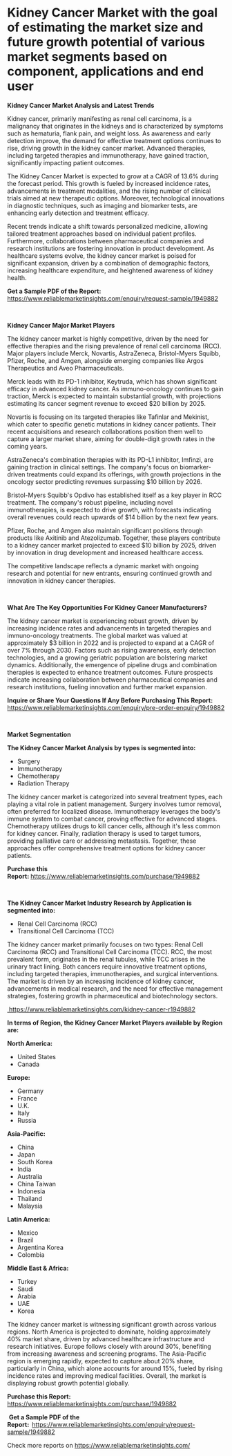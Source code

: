 <p><h1>Kidney Cancer Market with the goal of estimating the market size and future growth potential of various market segments based on component, applications and end user</h1></p><p><strong>Kidney Cancer Market Analysis and Latest Trends</strong></p>
<p><p>Kidney cancer, primarily manifesting as renal cell carcinoma, is a malignancy that originates in the kidneys and is characterized by symptoms such as hematuria, flank pain, and weight loss. As awareness and early detection improve, the demand for effective treatment options continues to rise, driving growth in the kidney cancer market. Advanced therapies, including targeted therapies and immunotherapy, have gained traction, significantly impacting patient outcomes.</p><p>The Kidney Cancer Market is expected to grow at a CAGR of 13.6% during the forecast period. This growth is fueled by increased incidence rates, advancements in treatment modalities, and the rising number of clinical trials aimed at new therapeutic options. Moreover, technological innovations in diagnostic techniques, such as imaging and biomarker tests, are enhancing early detection and treatment efficacy.</p><p>Recent trends indicate a shift towards personalized medicine, allowing tailored treatment approaches based on individual patient profiles. Furthermore, collaborations between pharmaceutical companies and research institutions are fostering innovation in product development. As healthcare systems evolve, the kidney cancer market is poised for significant expansion, driven by a combination of demographic factors, increasing healthcare expenditure, and heightened awareness of kidney health.</p></p>
<p><strong>Get a Sample PDF of the Report:&nbsp;</strong> <a href="https://www.reliablemarketinsights.com/enquiry/request-sample/1949882?utm_campaign=2183&utm_medium=2&utm_source=Github&utm_content=ia&utm_term=03032025&utm_id=kidney-cancer">https://www.reliablemarketinsights.com/enquiry/request-sample/1949882</a></p>
<p>&nbsp;</p>
<p><strong>Kidney Cancer Major Market Players</strong></p>
<p><p>The kidney cancer market is highly competitive, driven by the need for effective therapies and the rising prevalence of renal cell carcinoma (RCC). Major players include Merck, Novartis, AstraZeneca, Bristol-Myers Squibb, Pfizer, Roche, and Amgen, alongside emerging companies like Argos Therapeutics and Aveo Pharmaceuticals.</p><p>Merck leads with its PD-1 inhibitor, Keytruda, which has shown significant efficacy in advanced kidney cancer. As immuno-oncology continues to gain traction, Merck is expected to maintain substantial growth, with projections estimating its cancer segment revenue to exceed $20 billion by 2025.</p><p>Novartis is focusing on its targeted therapies like Tafinlar and Mekinist, which cater to specific genetic mutations in kidney cancer patients. Their recent acquisitions and research collaborations position them well to capture a larger market share, aiming for double-digit growth rates in the coming years.</p><p>AstraZeneca's combination therapies with its PD-L1 inhibitor, Imfinzi, are gaining traction in clinical settings. The company's focus on biomarker-driven treatments could expand its offerings, with growth projections in the oncology sector predicting revenues surpassing $10 billion by 2026.</p><p>Bristol-Myers Squibb's Opdivo has established itself as a key player in RCC treatment. The company's robust pipeline, including novel immunotherapies, is expected to drive growth, with forecasts indicating overall revenues could reach upwards of $14 billion by the next few years.</p><p>Pfizer, Roche, and Amgen also maintain significant positions through products like Axitinib and Atezolizumab. Together, these players contribute to a kidney cancer market projected to exceed $10 billion by 2025, driven by innovation in drug development and increased healthcare access.</p><p>The competitive landscape reflects a dynamic market with ongoing research and potential for new entrants, ensuring continued growth and innovation in kidney cancer therapies.</p></p>
<p>&nbsp;</p>
<p><strong>What Are The Key Opportunities For Kidney Cancer Manufacturers?</strong></p>
<p><p>The kidney cancer market is experiencing robust growth, driven by increasing incidence rates and advancements in targeted therapies and immuno-oncology treatments. The global market was valued at approximately $3 billion in 2022 and is projected to expand at a CAGR of over 7% through 2030. Factors such as rising awareness, early detection technologies, and a growing geriatric population are bolstering market dynamics. Additionally, the emergence of pipeline drugs and combination therapies is expected to enhance treatment outcomes. Future prospects indicate increasing collaboration between pharmaceutical companies and research institutions, fueling innovation and further market expansion.</p></p>
<p><strong>Inquire or Share Your Questions If Any Before Purchasing This Report:</strong> <a href="https://www.reliablemarketinsights.com/enquiry/pre-order-enquiry/1949882?utm_campaign=2183&utm_medium=2&utm_source=Github&utm_content=ia&utm_term=03032025&utm_id=kidney-cancer">https://www.reliablemarketinsights.com/enquiry/pre-order-enquiry/1949882</a></p>
<p>&nbsp;</p>
<p><strong>Market Segmentation</strong></p>
<p><strong>The Kidney Cancer Market Analysis by types is segmented into:</strong></p>
<p><ul><li>Surgery</li><li>Immunotherapy</li><li>Chemotherapy</li><li>Radiation Therapy</li></ul></p>
<p><p>The kidney cancer market is categorized into several treatment types, each playing a vital role in patient management. Surgery involves tumor removal, often preferred for localized disease. Immunotherapy leverages the body's immune system to combat cancer, proving effective for advanced stages. Chemotherapy utilizes drugs to kill cancer cells, although it's less common for kidney cancer. Finally, radiation therapy is used to target tumors, providing palliative care or addressing metastasis. Together, these approaches offer comprehensive treatment options for kidney cancer patients.</p></p>
<p><strong>Purchase this Report:&nbsp;</strong><a href="https://www.reliablemarketinsights.com/purchase/1949882?utm_campaign=2183&utm_medium=2&utm_source=Github&utm_content=ia&utm_term=03032025&utm_id=kidney-cancer">https://www.reliablemarketinsights.com/purchase/1949882</a></p>
<p>&nbsp;</p>
<p><strong>The Kidney Cancer Market Industry Research by Application is segmented into:</strong></p>
<p><ul><li>Renal Cell Carcinoma (RCC)</li><li>Transitional Cell Carcinoma (TCC)</li></ul></p>
<p><p>The kidney cancer market primarily focuses on two types: Renal Cell Carcinoma (RCC) and Transitional Cell Carcinoma (TCC). RCC, the most prevalent form, originates in the renal tubules, while TCC arises in the urinary tract lining. Both cancers require innovative treatment options, including targeted therapies, immunotherapies, and surgical interventions. The market is driven by an increasing incidence of kidney cancer, advancements in medical research, and the need for effective management strategies, fostering growth in pharmaceutical and biotechnology sectors.</p></p>
<p><a href="https://www.reliablemarketinsights.com/kidney-cancer-r1949882?utm_campaign=2183&utm_medium=2&utm_source=Github&utm_content=ia&utm_term=03032025&utm_id=kidney-cancer">&nbsp;https://www.reliablemarketinsights.com/kidney-cancer-r1949882</a></p>
<p><strong>In terms of Region, the Kidney Cancer Market Players available by Region are:</strong></p>
<p>
    <p> <strong> North America: </strong>
        <ul>
            <li>United States</li>
            <li>Canada</li>
        </ul>
        </p> 
    <p> <strong> Europe: </strong>
        <ul>
            <li>Germany</li>
            <li>France</li>
            <li>U.K.</li>
            <li>Italy</li>
            <li>Russia</li>
        </ul>
        </p> 
    <p> <strong> Asia-Pacific: </strong>
        <ul>
            <li>China</li>
            <li>Japan</li>
            <li>South Korea</li>
            <li>India</li>
            <li>Australia</li>
            <li>China Taiwan</li>
            <li>Indonesia</li>
            <li>Thailand</li>
            <li>Malaysia</li>
        </ul>
        </p> 
    <p> <strong> Latin America: </strong>
        <ul>
            <li>Mexico</li>
            <li>Brazil</li>
            <li>Argentina Korea</li>
            <li>Colombia</li>
        </ul>
        </p> 
    <p> <strong> Middle East & Africa: </strong>
        <ul>
            <li>Turkey</li>
            <li>Saudi</li>
            <li>Arabia</li>
            <li>UAE</li>
            <li>Korea</li>
        </ul>
    </p>
    </p>
<p><p>The kidney cancer market is witnessing significant growth across various regions. North America is projected to dominate, holding approximately 40% market share, driven by advanced healthcare infrastructure and research initiatives. Europe follows closely with around 30%, benefiting from increasing awareness and screening programs. The Asia-Pacific region is emerging rapidly, expected to capture about 20% share, particularly in China, which alone accounts for around 15%, fueled by rising incidence rates and improving medical facilities. Overall, the market is displaying robust growth potential globally.</p></p>
<p><strong>Purchase this Report: </strong><a href="https://www.reliablemarketinsights.com/purchase/1949882?utm_campaign=2183&utm_medium=2&utm_source=Github&utm_content=ia&utm_term=03032025&utm_id=kidney-cancer">https://www.reliablemarketinsights.com/purchase/1949882</a></p>
<p>&nbsp;<strong>Get a Sample PDF of the Report:&nbsp;&nbsp;</strong><a href="https://www.reliablemarketinsights.com/enquiry/request-sample/1949882?utm_campaign=2183&utm_medium=2&utm_source=Github&utm_content=ia&utm_term=03032025&utm_id=kidney-cancer">https://www.reliablemarketinsights.com/enquiry/request-sample/1949882</a></p>
<p><strong></strong></p>
<p>Check more reports on <a href="https://www.reliablemarketinsights.com/?utm_campaign=2183&utm_medium=2&utm_source=Github&utm_content=ia&utm_term=03032025&utm_id=kidney-cancer">https://www.reliablemarketinsights.com/</a></p>